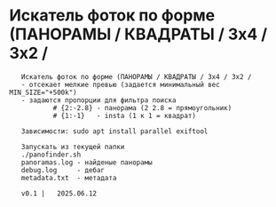 # Искатель фоток по форме (ПАНОРАМЫ / КВАДРАТЫ / 3x4 / 3x2 /
 
       Искатель фоток по форме (ПАНОРАМЫ / КВАДРАТЫ / 3x4 / 3x2 /
       - отсекает мелкие превью (задается минимальный вес MIN_SIZE="+500k")
       - задаются пропорции для фильтра поиска
               # {2:-2.8} - панорама (2 2.8 = прямоугольник)
               # {1:-1}   - insta (1 к 1 = квадрат)
 
       Зависимости: sudo apt install parallel exiftool 
 
       Запускать из текущей папки
       ./panofinder.sh
       panoramas.log - найденые панорамы
       debug.log     - дебаг
       metadata.txt  - метадата
 
       v0.1 |	2025.06.12
